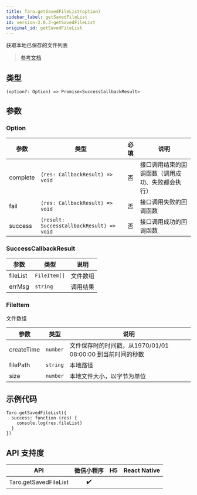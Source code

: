 ```yaml
---
title: Taro.getSavedFileList(option)
sidebar_label: getSavedFileList
id: version-2.0.3-getSavedFileList
original_id: getSavedFileList
---
```


获取本地已保存的文件列表

> [参考文档](https://developers.weixin.qq.com/miniprogram/dev/api/file/wx.getSavedFileList.html)

## 类型

```tsx
(option?: Option) => Promise<SuccessCallbackResult>
```

## 参数

### Option

| 参数 | 类型 | 必填 | 说明 |
| --- | --- | :---: | --- |
| complete | `(res: CallbackResult) => void` | 否 | 接口调用结束的回调函数（调用成功、失败都会执行） |
| fail | `(res: CallbackResult) => void` | 否 | 接口调用失败的回调函数 |
| success | `(result: SuccessCallbackResult) => void` | 否 | 接口调用成功的回调函数 |

### SuccessCallbackResult

| 参数 | 类型 | 说明 |
| --- | --- | --- |
| fileList | `FileItem[]` | 文件数组 |
| errMsg | `string` | 调用结果 |

### FileItem

文件数组

| 参数 | 类型 | 说明 |
| --- | --- | --- |
| createTime | `number` | 文件保存时的时间戳，从1970/01/01 08:00:00 到当前时间的秒数 |
| filePath | `string` | 本地路径 |
| size | `number` | 本地文件大小，以字节为单位 |

## 示例代码

```tsx
Taro.getSavedFileList({
  success: function (res) {
    console.log(res.fileList)
  }
})
```

## API 支持度

| API | 微信小程序 | H5 | React Native |
| :---: | :---: | :---: | :---: |
| Taro.getSavedFileList | ✔️ |  |  |
